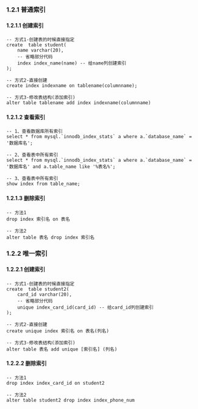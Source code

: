 ### 1.2.1 普通索引

#### 1.2.1.1 创建索引

~~~mysql
-- 方式1-创建表的时候直接指定
create  table student(
    name varchar(20),
    -- 省略部分代码
    index index_name(name) -- 给name列创建索引
);

-- 方式2-直接创建
create index indexname on tablename(columnname); 

-- 方式3-修改表结构(添加索引)
alter table tablename add index indexname(columnname)
~~~

#### 1.2.1.2 查看索引

~~~mysql
-- 1、查看数据库所有索引 
select * from mysql.`innodb_index_stats` a where a.`database_name` = '数据库名'; 

-- 2、查看表中所有索引 
select * from mysql.`innodb_index_stats` a where a.`database_name` = '数据库名' and a.table_name like '%表名%'; 

-- 3、查看表中所有索引 
show index from table_name; 
~~~

#### 1.2.1.3 删除索引

~~~mysql
-- 方法1
drop index 索引名 on 表名 

-- 方法2
alter table 表名 drop index 索引名 
~~~

### 1.2.2 唯一索引

#### 1.2.2.1 创建索引

~~~mysql
-- 方式1-创建表的时候直接指定
create  table student2(
    card_id varchar(20),
    -- 省略部分代码
    unique index_card_id(card_id) -- 给card_id列创建索引
);

-- 方式2-直接创建
create unique index 索引名 on 表名(列名) 

-- 方式3-修改表结构(添加索引)
alter table 表名 add unique [索引名] (列名)
~~~

#### 1.2.2.2 删除索引

~~~mysql
-- 方法1
drop index index_card_id on student2 

-- 方法2
alter table student2 drop index index_phone_num
~~~

